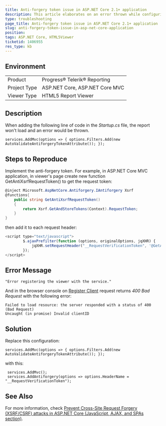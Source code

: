 ```yaml
---
title: Anti-forgery token issue in ASP.NET Core 2.1+ application
description: This article elaborates on an error thrown while configuring an ASP.NET Core 2.1+ application with anti-forgery token.
type: troubleshooting
page_title: Anti-forgery token issue in ASP.NET Core 2.1+ application
slug: anti-forgery-token-issue-in-asp-net-core-application
position: 
tags: ASP.NET Core, HTML5Viewer
ticketid: 1406955
res_type: kb
---
```


## Environment
<table>
    <tbody>
	    <tr>
	    	<td>Product</td>
	    	<td>Progress® Telerik® Reporting</td>
	    </tr>
      <tr>
	    	<td>Project Type</td>
	    	<td>ASP.NET Core, ASP.NET Core MVC</td>
	    </tr>
      <tr>
	    	<td>Viewer Type</td>
	    	<td>HTML5 Report Viewer</td>
	    </tr>
    </tbody>
</table>


## Description
When adding the following line of code in the *Startup.cs* file, the report won't load and an error would be thrown.

```
services.AddMvc(options => { options.Filters.Add(new AutoValidateAntiforgeryTokenAttribute()); });
```

## Steps to Reproduce
Implement the anti-forgery token. For example, in ASP.NET Core MVC application, in viewer's page create new function GetAntiXsrfRequestToken() to get the request token:
```C#
@inject Microsoft.AspNetCore.Antiforgery.IAntiforgery Xsrf
@functions{
    public string GetAntiXsrfRequestToken()
    {
        return Xsrf.GetAndStoreTokens(Context).RequestToken;
    }
}
```

then add it to each request header:
```JavaScript
<script type="text/javascript">
        $.ajaxPrefilter(function (options, originalOptions, jqXHR) {
            jqXHR.setRequestHeader("__RequestVerificationToken", '@GetAntiXsrfRequestToken()');
        });
</script>
```

## Error Message
```
"Error registering the viewer with the service."
```

And in the browser console on [Register Client](../telerik-reporting-rest-api-register-client) request returns *400 Bad Request* with the following error:

```
Failed to load resource: the server responded with a status of 400 (Bad Request)
Uncaught (in promise) Invalid clientID
```

## Solution
Replace this configuration:
```
services.AddMvc(options => { options.Filters.Add(new AutoValidateAntiforgeryTokenAttribute()); });
```

with this:
```
 services.AddMvc();
 services.AddAntiforgery(options => options.HeaderName = "__RequestVerificationToken");
```

## See Also
For more information, check [Prevent Cross-Site Request Forgery (XSRF/CSRF) attacks in ASP.NET Core (JavaScript, AJAX, and SPAs section)](https://docs.microsoft.com/en-us/aspnet/core/security/anti-request-forgery?view=aspnetcore-2.2#javascript-ajax-and-spas).
